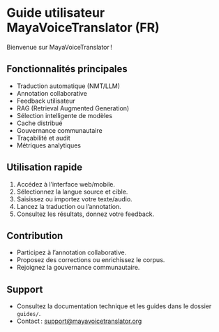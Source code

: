 # Guide utilisateur MayaVoiceTranslator (FR)

Bienvenue sur MayaVoiceTranslator !

## Fonctionnalités principales
- Traduction automatique (NMT/LLM)
- Annotation collaborative
- Feedback utilisateur
- RAG (Retrieval Augmented Generation)
- Sélection intelligente de modèles
- Cache distribué
- Gouvernance communautaire
- Traçabilité et audit
- Métriques analytiques

## Utilisation rapide
1. Accédez à l’interface web/mobile.
2. Sélectionnez la langue source et cible.
3. Saisissez ou importez votre texte/audio.
4. Lancez la traduction ou l’annotation.
5. Consultez les résultats, donnez votre feedback.

## Contribution
- Participez à l’annotation collaborative.
- Proposez des corrections ou enrichissez le corpus.
- Rejoignez la gouvernance communautaire.

## Support
- Consultez la documentation technique et les guides dans le dossier `guides/`.
- Contact : support@mayavoicetranslator.org
